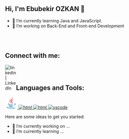 ## Hi, I'm Ebubekir OZKAN 👋

- 🌱 I’m currently learning Java and JavaScript.
- 🔭 I’m working on Back-End and Front-end Development




<br/>
<br/>

## Connect with me:
[<img align="left" alt="linkedin | LinkedIn" width="36px" src="https://raw.githubusercontent.com/peterthehan/peterthehan/master/assets/linkedin.svg" />][linkedin]


<br/>
<br/>

[linkedin]: https://www.linkedin.com/in/[ahmetykaraca](https://www.linkedin.com/in/ebubekir-ozkan-91025b255/)/


## Languages and Tools:
<a href="https://www.java.com" target="_blank"> <img src="https://raw.githubusercontent.com/devicons/devicon/master/icons/java/java-original.svg" alt="java" width="40" height="40"/> </a>
<a href="https://html.com/" target="_blank"> <img src="https://upload.wikimedia.org/wikipedia/commons/6/61/HTML5_logo_and_wordmark.svg" alt="html" width="40" height="40"/> </a>
<a href="https://javascript.com/" target="_blank"> <img src="https://upload.wikimedia.org/wikipedia/commons/thumb/9/99/Unofficial_JavaScript_logo_2.svg/640px-Unofficial_JavaScript_logo_2.svg.png" alt="html" width="40" height="40"/> </a>
<a href="https://code.visualstudio.com/" target="_blank"> <img src="https://user-images.githubusercontent.com/806104/98771085-46d8f180-23a9-11eb-9caf-9d4c0f605749.png" alt="vscode" width="40" height="40"/> </a>




Here are some ideas to get you started:

- 🔭 I’m currently working on ...
- 🌱 I’m currently learning ...

